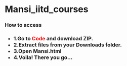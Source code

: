 # Mansi_iitd_courses

<h3>How to access<h3>
<ul>
  <li>1.Go to <span style="color: #ff0000">Code</span> and download ZIP.</li>
  <li>2.Extract files from your Downloads folder.</li>
  <li>3.Open Mansi.html</li>
  <li>4.Voila! There you go...</li>
</ul>
